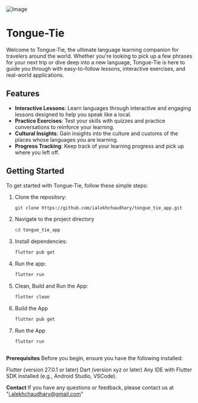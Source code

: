 ![Image](https://github.com/user-attachments/assets/ba899d2a-a8da-44fa-8e43-8a0edc4f8a05)


# Tongue-Tie

Welcome to Tongue-Tie, the ultimate language learning companion for travelers around the world. Whether you're looking to pick up a few phrases for your next trip or dive deep into a new language, Tongue-Tie is here to guide you through with easy-to-follow lessons, interactive exercises, and real-world applications.

## Features

- **Interactive Lessons**: Learn languages through interactive and engaging lessons designed to help you speak like a local.
- **Practice Exercises**: Test your skills with quizzes and practice conversations to reinforce your learning.
- **Cultural Insights**: Gain insights into the culture and customs of the places whose languages you are learning.
- **Progress Tracking**: Keep track of your learning progress and pick up where you left off.

## Getting Started

To get started with Tongue-Tie, follow these simple steps:

1. Clone the repository:
   ```bash
   git clone https://github.com/ialekhchaudhary/tongue_tie_app.git

2. Navigate to the project directory
   ```bash
   cd tongue_tie_app
   
4. Install dependencies:
   ```bash
   flutter pub get
   
6. Run the app:
   ```bash
   flutter run

7. Clean, Build and Run the App:
   ```bash
   flutter clean
   
8. Build the App
   ````bash
   flutter pub get
   
10. Run the App
    ````bash
    flutter run



**Prerequisites**
Before you begin, ensure you have the following installed:

Flutter (version 27.0.1 or later)
Dart (version xyz or later)
Any IDE with Flutter SDK installed (e.g., Android Studio, VSCode).


**Contact**
If you have any questions or feedback, please contact us at "i.alekhchaudhary@gmail.com"

   
